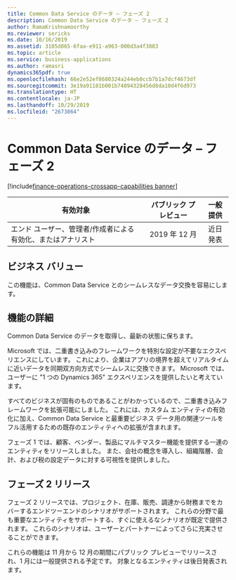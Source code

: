 ```yaml
---
title: Common Data Service のデータ – フェーズ 2
description: Common Data Service のデータ – フェーズ 2
author: RamaKrishnamoorthy
ms.reviewer: sericks
ms.date: 10/16/2019
ms.assetid: 3105d865-6faa-e911-a963-000d3a4f3883
ms.topic: article
ms.service: business-applications
ms.author: ramasri
dynamics365pdf: true
ms.openlocfilehash: 66e2e52ef8680324a244eb0ccb7b1a7dcf4673df
ms.sourcegitcommit: 3e19a91181b001b74894328456d8da10d4f6d973
ms.translationtype: HT
ms.contentlocale: ja-JP
ms.lasthandoff: 10/29/2019
ms.locfileid: "2673864"
---
```

# <a name="data-in-common-data-service--phase-2"></a>Common Data Service のデータ – フェーズ 2
[!include[finance-operations-crossapp-capabilities banner](../includes/finance-operations-crossapp-capabilities.md)]

| 有効対象    |  パブリック プレビュー | 一般提供 | 
| ---------- | :----------: |:----------: |
|エンド ユーザー、管理者/作成者による有効化、またはアナリスト|2019 年 12 月| 近日発表|


## <a name="business-value"></a>ビジネス バリュー
<!-- bv start -->
この機能は、Common Data Service とのシームレスなデータ交換を容易にします。
<!-- bv end -->



## <a name="feature-details"></a>機能の詳細
<!--feature detail start -->
Common Data Service のデータを取得し、最新の状態に保ちます。 

Microsoft では、二重書き込みのフレームワークを特別な設定が不要なエクスペリエンスにしています。 これにより、企業はアプリの境界を超えてリアルタイムに近いデータを同期双方向方式でシームレスに交換できます。 Microsoft では、ユーザーに "1 つの Dynamics 365" エクスペリエンスを提供したいと考えています。 

すべてのビジネスが固有のものであることがわかっているので、二重書き込みフレームワークを拡張可能にしました。 これには、カスタム エンティティの有効化に加え、Common Data Service と最重要ビジネス データ用の関連ツールをフル活用するための既存のエンティティへの拡張が含まれます。

フェーズ 1 では、顧客、ベンダー、製品にマルチマスター機能を提供する一連のエンティティをリリースしました。 また、会社の概念を導入し、組織階層、会計、および税の設定データに対する可視性を提供しました。

## <a name="phase-2-release"></a>フェーズ 2 リリース
フェーズ 2 リリースでは、プロジェクト、在庫、販売、調達から財務までをカバーするエンドツーエンドのシナリオがサポートされます。 これらの分野で最も重要なエンティティをサポートする、すぐに使えるなシナリオが既定で提供されます。 これらのシナリオは、ユーザーとパートナーによってさらに充実させることができます。 

これらの機能は 11 月から 12 月の期間にパブリック プレビューでリリースされ、1 月には一般提供される予定です。 対象となるエンティティは後日発表されます。
<!--feature detail end -->









